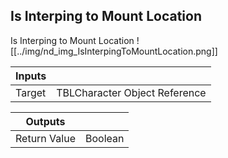 ## Is Interping to Mount Location
Is Interping to Mount Location
![[../img/nd_img_IsInterpingToMountLocation.png]]

|Inputs||
|--|--|
| Target | TBLCharacter Object Reference |

|Outputs||
|--|--|
| Return Value | Boolean |

